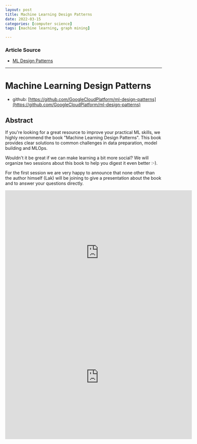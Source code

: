 ```yaml
---
layout: post
title: Machine Learning Design Patterns
date: 2022-03-15
categories: [computer science]
tags: [machine learning, graph mining]

---
```


### Article Source

* [ML Design Patterns](https://www.youtube.com/watch?v=7T7bziuviPU)


---

# Machine Learning Design Patterns


* github: [https://github.com/GoogleCloudPlatform/ml-design-patterns](https://github.com/GoogleCloudPlatform/ml-design-patterns)

## Abstract

If you're looking for a great resource to improve your practical ML skills, we highly recommend the book "Machine Learning Design Patterns". This book provides clear solutions to common challenges in data preparation, model building and MLOps.

Wouldn't it be great if we can make learning a bit more social?
We will organize two sessions about this book to help you digest it even better :-).

For the first session we are very happy to announce that none other than the author himself (Lak) will be joining to give a presentation about the book and to answer your questions directly.

<iframe width="600" height="400" src="https://www.youtube.com/embed/7T7bziuviPU" title="YouTube video player" frameborder="0" allow="accelerometer; autoplay; clipboard-write; encrypted-media; gyroscope; picture-in-picture" allowfullscreen></iframe>


<iframe width="600" height="400" src="https://www.youtube.com/embed/_Ni6JWdeCew" title="YouTube video player" frameborder="0" allow="accelerometer; autoplay; clipboard-write; encrypted-media; gyroscope; picture-in-picture" allowfullscreen></iframe>